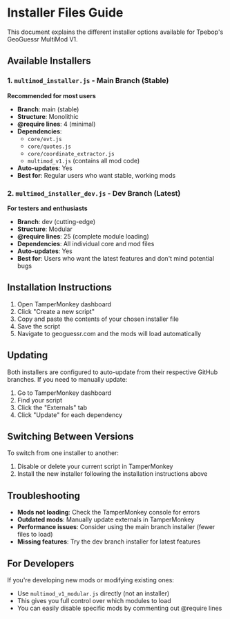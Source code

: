 # Installer Files Guide

This document explains the different installer options available for Tpebop's GeoGuessr MultiMod V1.

## Available Installers

### 1. `multimod_installer.js` - Main Branch (Stable)
**Recommended for most users**

- **Branch**: main (stable)
- **Structure**: Monolithic 
- **@require lines**: 4 (minimal)
- **Dependencies**:
  - `core/evt.js`
  - `core/quotes.js` 
  - `core/coordinate_extractor.js`
  - `multimod_v1.js` (contains all mod code)
- **Auto-updates**: Yes
- **Best for**: Regular users who want stable, working mods

### 2. `multimod_installer_dev.js` - Dev Branch (Latest)
**For testers and enthusiasts**

- **Branch**: dev (cutting-edge)
- **Structure**: Modular
- **@require lines**: 25 (complete module loading)
- **Dependencies**: All individual core and mod files
- **Auto-updates**: Yes  
- **Best for**: Users who want the latest features and don't mind potential bugs

## Installation Instructions

1. Open TamperMonkey dashboard
2. Click "Create a new script"
3. Copy and paste the contents of your chosen installer file
4. Save the script
5. Navigate to geoguessr.com and the mods will load automatically

## Updating

Both installers are configured to auto-update from their respective GitHub branches. If you need to manually update:

1. Go to TamperMonkey dashboard
2. Find your script
3. Click the "Externals" tab
4. Click "Update" for each dependency

## Switching Between Versions

To switch from one installer to another:

1. Disable or delete your current script in TamperMonkey
2. Install the new installer following the installation instructions above

## Troubleshooting

- **Mods not loading**: Check the TamperMonkey console for errors
- **Outdated mods**: Manually update externals in TamperMonkey
- **Performance issues**: Consider using the main branch installer (fewer files to load)
- **Missing features**: Try the dev branch installer for latest features

## For Developers

If you're developing new mods or modifying existing ones:
- Use `multimod_v1_modular.js` directly (not an installer)
- This gives you full control over which modules to load
- You can easily disable specific mods by commenting out @require lines
